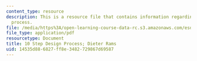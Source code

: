 ```yaml
---
content_type: resource
description: This is a resource file that contains information regarding 10 step design
  process.
file: /media/https%3A/open-learning-course-data-rc.s3.amazonaws.com/esd-051j-engineering-innovation-and-design-fall-2012/14535d886827ff8e3482729867d69587_MITESD_051JF12_Lec02.pdf
file_type: application/pdf
resourcetype: Document
title: 10 Step Design Process; Dieter Rams
uid: 14535d88-6827-ff8e-3482-729867d69587
---
```

